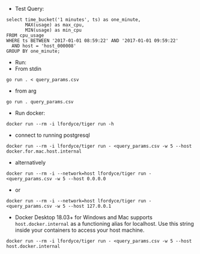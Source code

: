 * Test Query:
```postgresql
select time_bucket('1 minutes', ts) as one_minute, 
       MAX(usage) as max_cpu, 
       MIN(usage) as min_cpu 
FROM cpu_usage 
WHERE ts BETWEEN '2017-01-01 08:59:22' AND '2017-01-01 09:59:22' 
  AND host = 'host_000008' 
GROUP BY one_minute;
```

* Run:
* From stdin
```shell
go run . < query_params.csv
```
* from arg
```shell
go run . query_params.csv
```

* Run docker:
```shell
docker run --rm -i lfordyce/tiger run -h
```

* connect to running postgresql
```shell
docker run --rm -i lfordyce/tiger run - <query_params.csv -w 5 --host docker.for.mac.host.internal
```
* alternatively
```shell
docker run --rm -i --network=host lfordyce/tiger run - <query_params.csv -w 5 --host 0.0.0.0
```
* or
```shell
docker run --rm -i --network=host lfordyce/tiger run - <query_params.csv -w 5 --host 127.0.0.1
```
* Docker Desktop 18.03+ for Windows and Mac supports `host.docker.internal` as a functioning alias for localhost. Use this string inside your containers to access your host machine.
```shell
docker run --rm -i lfordyce/tiger run - <query_params.csv -w 5 --host host.docker.internal
```